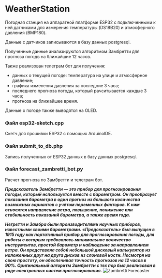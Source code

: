 # WeatherStation
Погодная станция на аппаратной платформе ESP32 с подключенными к ней датчиками для измерения температуры (DS18B20) и атмосферного давления (BMP180).

Данные с датчиков записываются в базу данных postgresql.

Полученные данные анализируются алгоритмом Замбретти для прогноза погодв на ближайшие 12 часов.

Также реализован телеграм бот для получения:
 - данных о текущей погоде: температура на улице и атмосферное давление;
 - графика изменения давления за последние 3 часа;
 - последнего прогноза погоды, который рачситывается каждые 3 часа;
 - прогноза на ближайшее время.

Данные о погоде также выводятся на OLED.

### Файл esp32-sketch.cpp
Скетч для прошивки ESP32 с помощью ArduinoIDE.

### Файл submit_to_db.php
Запись полученных от ESP32 данных в базу данных postgresql.

### Файл forecast_zambretti_bot.py
Расчет прогноза по Замбретти и телеграм бот.


***Предсказатель Замбретти — это прибор для прогнозирования погоды, который используется вместе с барометром. Он преобразует показания барометра в один прогноз из большого количества возможных вариантов с учётом переменных факторов. К ним относятся направление ветра, повышение, понижение или стабильность показаний барометра, а также время года.***

***Негретти и Замбра были производителями научных приборов, известными своими барометрами. «Предсказатель» был выпущен в 1915 году как портативный прибор для прогнозирования погоды, для работы с которым требовалось минимальное количество инструментов, простой барометр и наблюдение за направлением ветра. Он представлял собой небольшой дисковый калькулятор из наложенных друг на друга дисков из слоновой кости. Несмотря на свою простоту, он обеспечивал точность прогнозов на 12 часов в 90%. Оригинальный алгоритм Замбретти с тех пор был реализован в ряде электронных систем прогнозирования.***
![Zambretti Forecaster](https://en.wikipedia.org/wiki/Zambretti_Forecaster#/media/File:Zambretti_Forecaster.jpg")
